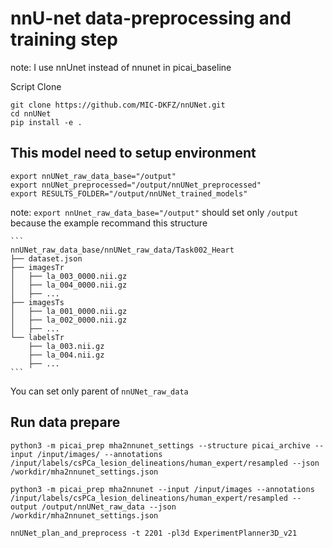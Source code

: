 # nnU-net data-preprocessing and training step

note: I use nnUnet instead of nnunet in picai_baseline

Script Clone
```
git clone https://github.com/MIC-DKFZ/nnUNet.git
cd nnUNet
pip install -e .
```

## This model need to setup environment
```
export nnUNet_raw_data_base="/output"
export nnUNet_preprocessed="/output/nnUNet_preprocessed"
export RESULTS_FOLDER="/output/nnUNet_trained_models"

```

note: `export nnUnet_raw_data_base="/output"` should set only `/output` because the example recommand this structure

    ```
    nnUNet_raw_data_base/nnUNet_raw_data/Task002_Heart
    ├── dataset.json
    ├── imagesTr
    │   ├── la_003_0000.nii.gz
    │   ├── la_004_0000.nii.gz
    │   ├── ...
    ├── imagesTs
    │   ├── la_001_0000.nii.gz
    │   ├── la_002_0000.nii.gz
    │   ├── ...
    └── labelsTr
        ├── la_003.nii.gz
        ├── la_004.nii.gz
        ├── ...
    ```
 You can set only parent of `nnUNet_raw_data`




## Run data prepare
```
python3 -m picai_prep mha2nnunet_settings --structure picai_archive --input /input/images/ --annotations /input/labels/csPCa_lesion_delineations/human_expert/resampled --json /workdir/mha2nnunet_settings.json
```

```
python3 -m picai_prep mha2nnunet --input /input/images --annotations /input/labels/csPCa_lesion_delineations/human_expert/resampled --output /output/nnUNet_raw_data --json /workdir/mha2nnunet_settings.json
```
 
```
nnUNet_plan_and_preprocess -t 2201 -pl3d ExperimentPlanner3D_v21
```
